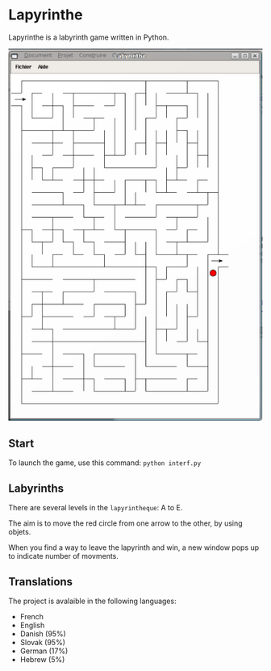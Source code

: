 Lapyrinthe
==========

Lapyrinthe is a labyrinth game written in Python.

![Screenshot](https://raw.githubusercontent.com/Linkid/lapyrinthe/master/images/lapyrinthe_screen1.png)


Start
-----

To launch the game, use this command:
`python interf.py`


Labyrinths
----------

There are several levels in the `lapyrintheque`: A to E.

The aim is to move the red circle from one arrow to the other, by using objets.

When you find a way to leave the lapyrinth and win, a new window pops up to indicate number of movments.


Translations
------------

The project is avalaible in the following languages:

* French
* English
* Danish (95%)
* Slovak (95%)
* German (17%)
* Hebrew (5%)
